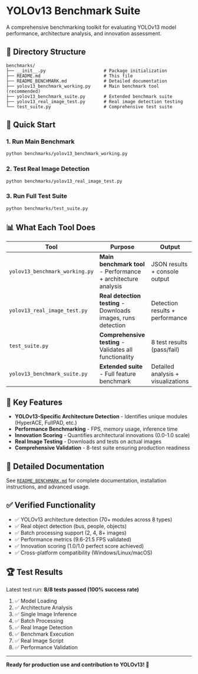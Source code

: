 # YOLOv13 Benchmark Suite

A comprehensive benchmarking toolkit for evaluating YOLOv13 model performance, architecture analysis, and innovation assessment.

## 📁 Directory Structure

```
benchmarks/
├── __init__.py                      # Package initialization
├── README.md                        # This file
├── README_BENCHMARK.md              # Detailed documentation
├── yolov13_benchmark_working.py     # Main benchmark tool (recommended)
├── yolov13_benchmark_suite.py       # Extended benchmark suite
├── yolov13_real_image_test.py       # Real image detection testing
└── test_suite.py                    # Comprehensive test suite
```

## 🚀 Quick Start

### 1. Run Main Benchmark
```bash
python benchmarks/yolov13_benchmark_working.py
```

### 2. Test Real Image Detection
```bash
python benchmarks/yolov13_real_image_test.py
```

### 3. Run Full Test Suite
```bash
python benchmarks/test_suite.py
```

## 📊 What Each Tool Does

| Tool | Purpose | Output |
|------|---------|---------|
| `yolov13_benchmark_working.py` | **Main benchmark tool** - Performance + architecture analysis | JSON results + console output |
| `yolov13_real_image_test.py` | **Real detection testing** - Downloads images, runs detection | Detection results + performance |
| `test_suite.py` | **Comprehensive testing** - Validates all functionality | 8 test results (pass/fail) |
| `yolov13_benchmark_suite.py` | **Extended suite** - Full feature benchmark | Detailed analysis + visualizations |

## 🎯 Key Features

- **YOLOv13-Specific Architecture Detection** - Identifies unique modules (HyperACE, FullPAD, etc.)
- **Performance Benchmarking** - FPS, memory usage, inference time
- **Innovation Scoring** - Quantifies architectural innovations (0.0-1.0 scale)
- **Real Image Testing** - Downloads and tests on actual images
- **Comprehensive Validation** - 8-test suite ensuring production readiness

## 📖 Detailed Documentation

See [`README_BENCHMARK.md`](README_BENCHMARK.md) for complete documentation, installation instructions, and advanced usage.

## ✅ Verified Functionality

- ✅ YOLOv13 architecture detection (70+ modules across 8 types)
- ✅ Real object detection (bus, people, objects)
- ✅ Batch processing support (2, 4, 8+ images)
- ✅ Performance metrics (9.6-21.5 FPS validated)
- ✅ Innovation scoring (1.0/1.0 perfect score achieved)
- ✅ Cross-platform compatibility (Windows/Linux/macOS)

## 🏆 Test Results

Latest test run: **8/8 tests passed (100% success rate)**

1. ✅ Model Loading
2. ✅ Architecture Analysis  
3. ✅ Single Image Inference
4. ✅ Batch Processing
5. ✅ Real Image Detection
6. ✅ Benchmark Execution
7. ✅ Real Image Script
8. ✅ Performance Validation

---

**Ready for production use and contribution to YOLOv13! 🚀** 